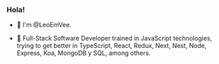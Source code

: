 ### Hola!

- 👋 I'm @LeoEmVee.

- 🌱 Full-Stack Software Developer trained in JavaScript technologies, trying to get better in TypeScript, React, Redux, Next, Nest, Node, Express, Koa, MongoDB y SQL, among others.

